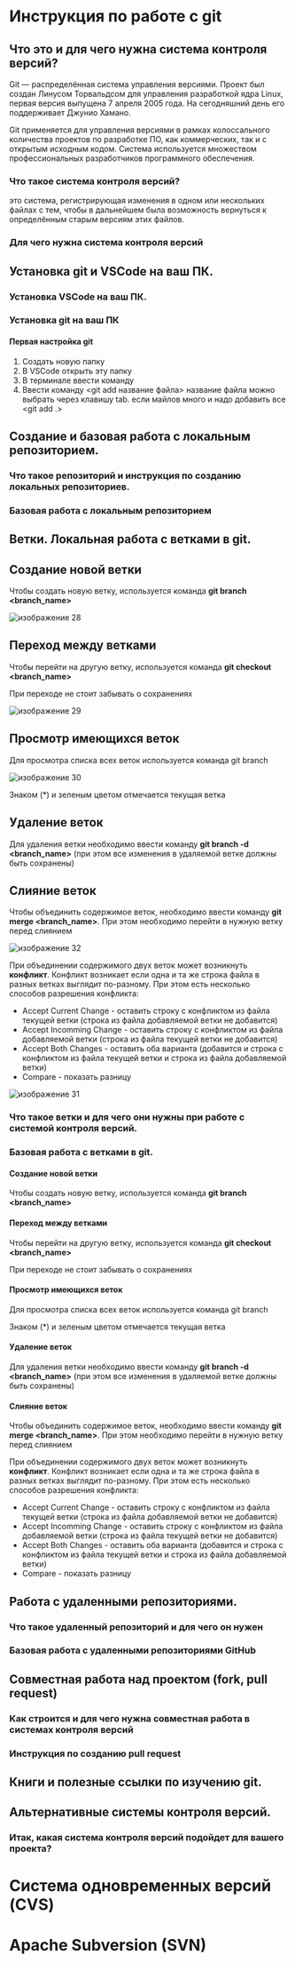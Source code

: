 # Инструкция по работе с git

## Что это и для чего нужна система контроля версий?

Git — распределённая система управления версиями. Проект был создан Линусом Торвальдсом для управления разработкой ядра Linux, первая версия выпущена 7 апреля 2005 года. На сегодняшний день его поддерживает Джунио Хамано.

Git применяется для управления версиями в рамках колоссального количества проектов по разработке ПО, как коммерческих, так и с открытым исходным кодом. Система используется множеством профессиональных разработчиков программного обеспечения.

### Что такое система контроля версий?
это система, регистрирующая изменения в одном или нескольких файлах с тем, чтобы в дальнейшем была возможность вернуться к определённым старым версиям этих файлов.
### Для чего нужна система контроля версий

## Установка git и VSCode на ваш ПК.

### Установка VSCode на ваш ПК.

### Установка git на ваш ПК

#### Первая настройка git
1. Создать новую папку 
2. В VSCode открыть эту папку
3. В терминале ввести команду <git init>
4. Ввести команду <git add название файла> название файла можно выбрать через клавишу tab. если майлов много и надо добавить все <git add .> 

## Создание и базовая работа с локальным репозиторием.

### Что такое репозиторий и инструкция по созданию локальных репозиториев.

### Базовая работа с локальным репозиторием

## Ветки. Локальная работа с ветками в git.
  ## Создание новой ветки

Чтобы создать новую ветку, используется команда **git branch <branch_name>**

![изображение 28](pic28.png)

## Переход между ветками

Чтобы перейти на другую ветку, используется команда **git checkout <branch_name>**

При переходе не стоит забывать о сохранениях

![изображение 29](pic29.png)

## Просмотр имеющихся веток

Для просмотра списка всех веток используется команда git branch

![изображение 30](pic30.png)

Знаком (*) и зеленым цветом отмечается текущая ветка

## Удаление веток

Для удаления ветки необходимо ввести команду **git branch -d <branch_name>** (при этом все изменения в удаляемой ветке должны быть сохранены)

## Слияние веток

Чтобы объединить содержимое веток, необходимо ввести команду **git merge <branch_name>**. При этом необходимо перейти в нужную ветку перед слиянием

![изображение 32](pic32.png)

При объединении содержимого двух веток может возникнуть **конфликт**.
Конфликт возникает если одна и та же строка файла в разных ветках выглядит по-разному.
При этом есть несколько способов разрешения конфликта:
* Accept Current Change - оставить строку с конфликтом из файла текущей ветки (строка из файла добавляемой ветки не добавится)
* Accept Incomming Change - оставить строку с конфликтом из файла добавляемой ветки (строка из файла текущей ветки не добавится)
* Accept Both Changes - оставить оба варианта (добавится и строка с конфликтом из файла текущей ветки  и строка из файла добавляемой ветки)
* Compare - показать разницу

![изображение 31](pic31.png)


### Что такое ветки и для чего они нужны при работе с системой контроля версий.

### Базовая работа с ветками в git.

#### Создание новой ветки

Чтобы создать новую ветку, используется команда **git branch <branch_name>**

#### Переход между ветками

Чтобы перейти на другую ветку, используется команда **git checkout <branch_name>**

При переходе не стоит забывать о сохранениях

#### Просмотр имеющихся веток

Для просмотра списка всех веток используется команда git branch

Знаком (*) и зеленым цветом отмечается текущая ветка

#### Удаление веток

Для удаления ветки необходимо ввести команду **git branch -d <branch_name>** (при этом все изменения в удаляемой ветке должны быть сохранены)

#### Слияние веток

Чтобы объединить содержимое веток, необходимо ввести команду **git merge <branch_name>**. При этом необходимо перейти в нужную ветку перед слиянием

При объединении содержимого двух веток может возникнуть **конфликт**.
Конфликт возникает если одна и та же строка файла в разных ветках выглядит по-разному.
При этом есть несколько способов разрешения конфликта:
* Accept Current Change - оставить строку с конфликтом из файла текущей ветки (строка из файла добавляемой ветки не добавится)
* Accept Incomming Change - оставить строку с конфликтом из файла добавляемой ветки (строка из файла текущей ветки не добавится)
* Accept Both Changes - оставить оба варианта (добавится и строка с конфликтом из файла текущей ветки  и строка из файла добавляемой ветки)
* Compare - показать разницу
  
## Работа с удаленными репозиториями.

### Что такое удаленный репозиторий и для чего он нужен

### Базовая работа с удаленными репозиториями GitHub

## Совместная работа над проектом (fork, pull request)

### Как строится и для чего нужна совместная работа в системах контроля версий

### Инструкция по созданию pull request

## Книги и полезные ссылки по изучению git.

## Альтернативные системы контроля версий.

### Итак, какая система контроля версий подойдет для вашего проекта?

# Система одновременных версий (CVS)

# Apache Subversion (SVN)

